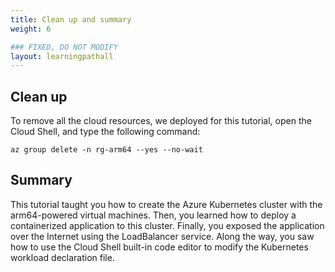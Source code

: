 ```yaml
---
title: Clean up and summary
weight: 6

### FIXED, DO NOT MODIFY
layout: learningpathall
---
```


## Clean up
To remove all the cloud resources, we deployed for this tutorial, open the Cloud Shell, and type the following command:

```console
az group delete -n rg-arm64 --yes --no-wait
```

## Summary

This tutorial taught you how to create the Azure Kubernetes cluster with the arm64-powered virtual machines. Then, you learned how to deploy a containerized application to this cluster. Finally, you exposed the application over the Internet using the LoadBalancer service. Along the way, you saw how to use the Cloud Shell built-in code editor to modify the Kubernetes workload declaration file.